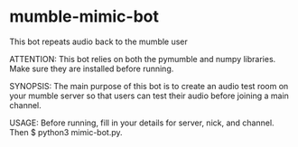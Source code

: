 # mumble-mimic-bot
This bot repeats audio back to the mumble user

ATTENTION: This bot relies on both the pymumble and numpy libraries. Make sure they are installed before running.

SYNOPSIS:
The main purpose of this bot is to create an audio test room on your mumble server so that users can test their audio before joining a main channel. 

USAGE:
Before running, fill in your details for server, nick, and channel. Then $ python3 mimic-bot.py. 
